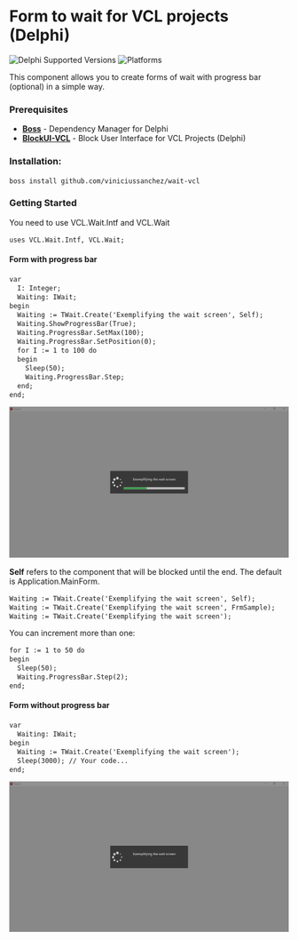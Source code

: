 # Form to wait for VCL projects (Delphi)
![Delphi Supported Versions](https://img.shields.io/badge/Delphi%20Supported%20Versions-XE3..10.3%20Rio-blue.svg)
![Platforms](https://img.shields.io/badge/Platforms-Win32%20and%20Win64-red.svg)

This component allows you to create forms of wait with progress bar (optional) in a simple way.

### Prerequisites
 * [**Boss**](https://github.com/HashLoad/boss) - Dependency Manager for Delphi
 * [**BlockUI-VCL**](https://github.com/viniciussanchez/blockui-vcl) - Block User Interface for VCL Projects (Delphi)
 
### Installation: 
```
boss install github.com/viniciussanchez/wait-vcl
```

### Getting Started
You need to use VCL.Wait.Intf and VCL.Wait
```
uses VCL.Wait.Intf, VCL.Wait;
```

#### Form with progress bar
```
var
  I: Integer;
  Waiting: IWait;
begin
  Waiting := TWait.Create('Exemplifying the wait screen', Self);
  Waiting.ShowProgressBar(True);
  Waiting.ProgressBar.SetMax(100);
  Waiting.ProgressBar.SetPosition(0);
  for I := 1 to 100 do
  begin
    Sleep(50);
    Waiting.ProgressBar.Step;
  end;
end;
``` 
![wait-vcl](img/Screenshot_1.png)

**Self** refers to the component that will be blocked until the end. The default is Application.MainForm.

```
Waiting := TWait.Create('Exemplifying the wait screen', Self);
Waiting := TWait.Create('Exemplifying the wait screen', FrmSample);
Waiting := TWait.Create('Exemplifying the wait screen');
``` 

You can increment more than one:

```
for I := 1 to 50 do
begin
  Sleep(50);
  Waiting.ProgressBar.Step(2);
end;
``` 

#### Form without progress bar
```
var
  Waiting: IWait;
begin
  Waiting := TWait.Create('Exemplifying the wait screen');
  Sleep(3000); // Your code...
end;
```
![wait-vcl](img/Screenshot_2.png)
